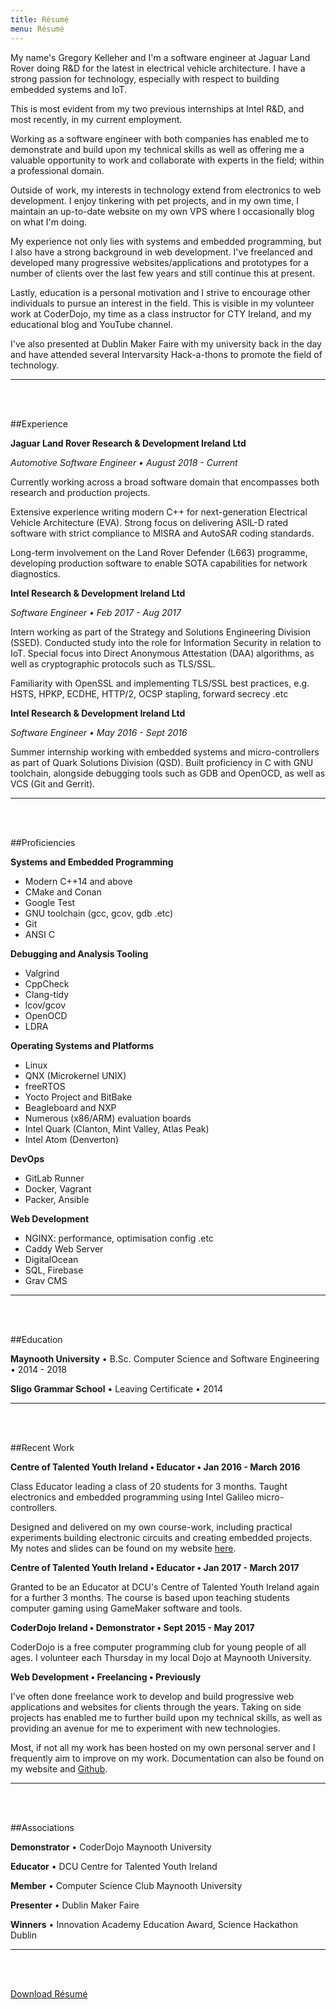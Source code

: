 ```yaml
---
title: Résumé
menu: Résumé
---
```


My name's Gregory Kelleher and I'm a software engineer at Jaguar Land Rover doing R&D for the latest in electrical vehicle architecture. I have a strong passion for technology, especially with respect to building embedded systems and IoT.

This is most evident from my two previous internships at Intel R&D, and most recently, in my current employment.

Working as a software engineer with both companies has enabled me to demonstrate and build upon my technical skills as well as offering me a valuable opportunity to work and collaborate with experts in the field; within a professional domain.

Outside of work, my interests in technology extend from electronics to web development. I enjoy tinkering with pet projects, and in my own time, I maintain an up-to-date website on my own VPS where I occasionally blog on what I'm doing.

My experience not only lies with systems and embedded programming, but I also have a strong background in web development. I've freelanced and developed many progressive websites/applications and prototypes for a number of clients over the last few years and still continue this at present.

Lastly, education is a personal motivation and I strive to encourage other individuals to pursue an interest in the field. This is visible in my volunteer work at CoderDojo, my time as a class instructor for CTY Ireland, and my educational blog and YouTube channel.

I've also presented at Dublin Maker Faire with my university back in the day and have attended several Intervarsity Hack-a-thons to promote the field of technology.

---
<br></br>

##Experience

**Jaguar Land Rover Research & Development Ireland Ltd** 

_Automotive Software Engineer • August 2018 - Current_

Currently working across a broad software domain that encompasses both research and production projects.

Extensive experience writing modern C++ for next-generation Electrical Vehicle Architecture (EVA). Strong focus on delivering ASIL-D rated software with strict compliance to MISRA and AutoSAR coding standards.

Long-term involvement on the Land Rover Defender (L663) programme, developing production software to enable SOTA capabilities for network diagnostics.


**Intel Research & Development Ireland Ltd**

_Software Engineer • Feb 2017 - Aug 2017_

Intern working as part of the Strategy and Solutions Engineering Division (SSED). Conducted study into the role for Information Security in relation to IoT. Special focus into Direct Anonymous Attestation (DAA) algorithms, as well as cryptographic protocols such as TLS/SSL.

Familiarity with OpenSSL and implementing TLS/SSL best practices, e.g. HSTS, HPKP, ECDHE, HTTP/2, OCSP stapling, forward secrecy .etc

**Intel Research & Development Ireland Ltd** 

_Software Engineer • May 2016 - Sept 2016_

Summer internship working with embedded systems and micro-controllers as part of Quark Solutions Division (QSD). Built proficiency in C with GNU toolchain, alongside debugging tools such as GDB and OpenOCD, as well as VCS (Git and Gerrit).

---
<br></br>

##Proficiencies

**Systems and Embedded Programming**

+ Modern C++14 and above
+ CMake and Conan
+ Google Test
+ GNU toolchain (gcc, gcov, gdb .etc)
+ Git
+ ANSI C

**Debugging and Analysis Tooling**

+ Valgrind
+ CppCheck
+ Clang-tidy
+ lcov/gcov
+ OpenOCD
+ LDRA

**Operating Systems and Platforms**

+ Linux
+ QNX (Microkernel UNIX)
+ freeRTOS
+ Yocto Project and BitBake
+ Beagleboard and NXP
+ Numerous (x86/ARM) evaluation boards
+ Intel Quark (Clanton, Mint Valley, Atlas Peak)
+ Intel Atom (Denverton)

**DevOps**

+ GitLab Runner
+ Docker, Vagrant
+ Packer, Ansible

**Web Development**

+ NGINX: performance, optimisation config .etc
+ Caddy Web Server
+ DigitalOcean
+ SQL, Firebase
+ Grav CMS

---
<br></br>

##Education

**Maynooth University** • B.Sc. Computer Science and Software Engineering • 2014 - 2018

**Sligo Grammar School** • Leaving Certificate • 2014 

---
<br></br>

##Recent Work

**Centre of Talented Youth Ireland • Educator • Jan 2016 - March 2016**

Class Educator leading a class of 20 students for 3 months. Taught electronics and embedded programming using Intel Galileo micro-controllers.

Designed and delivered on my own course-work, including practical experiments building electronic circuits and creating embedded projects. My notes and slides can be found on my website [here](https://gregorykelleher.com/gizmos_and_gadgets).

**Centre of Talented Youth Ireland • Educator • Jan 2017 - March 2017**

Granted to be an Educator at DCU's Centre of Talented Youth Ireland again for a further 3 months. The course is based upon teaching students computer gaming using GameMaker software and tools.

**CoderDojo Ireland • Demonstrator • Sept 2015 - May 2017**

CoderDojo is a free computer programming club for young people of all ages. I volunteer each Thursday in my local Dojo at Maynooth University.

**Web Development • Freelancing • Previously**

I've often done freelance work to develop and build progressive web applications and websites for clients through the years. Taking on side projects has enabled me to further build upon my technical skills, as well as providing an avenue for me to experiment with new technologies.

Most, if not all my work has been hosted on my own personal server and I frequently aim to improve on my work. Documentation can also be found on my website and [Github](https://github.com/gregorykelleher).

---
<br></br>

##Associations

**Demonstrator** • CoderDojo Maynooth University

**Educator** • DCU Centre for Talented Youth Ireland

**Member** • Computer Science Club Maynooth University

**Presenter** • Dublin Maker Faire

**Winners** • Innovation Academy Education Award, Science Hackathon Dublin

---
<br></br>

<a href="/user/pages/03.resume/resume.pdf" download class="btn">Download Résumé</a> 

